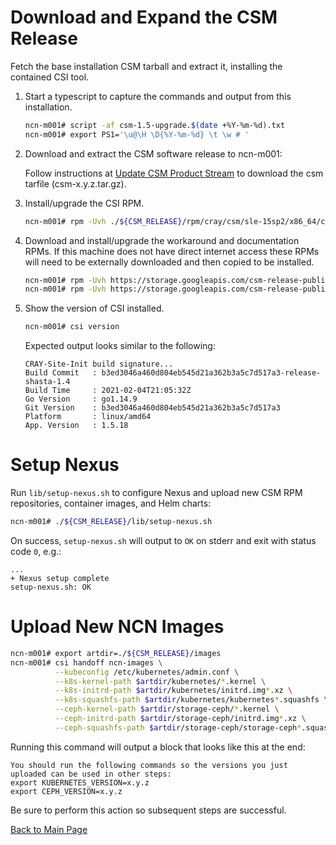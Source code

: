 # Download and Expand the CSM Release

Fetch the base installation CSM tarball and extract it, installing the contained CSI tool.

1. Start a typescript to capture the commands and output from this installation.
   ```bash
   ncn-m001# script -af csm-1.5-upgrade.$(date +%Y-%m-%d).txt
   ncn-m001# export PS1='\u@\H \D{%Y-%m-%d} \t \w # '
   ```
2. Download and extract the CSM software release to ncn-m001:

   Follow instructions at [Update CSM Product Stream](../../../../update_product_stream/index.md) to download the csm tarfile (csm-x.y.z.tar.gz).

3. Install/upgrade the CSI RPM.
   ```bash
   ncn-m001# rpm -Uvh ./${CSM_RELEASE}/rpm/cray/csm/sle-15sp2/x86_64/cray-site-init-*.x86_64.rpm
   ```

4. Download and install/upgrade the workaround and documentation RPMs. If this machine does not have direct internet 
   access these RPMs will need to be externally downloaded and then copied to be installed.
   ```bash
   ncn-m001# rpm -Uvh https://storage.googleapis.com/csm-release-public/shasta-1.5/docs-csm-install/docs-csm-install-latest.noarch.rpm
   ncn-m001# rpm -Uvh https://storage.googleapis.com/csm-release-public/shasta-1.5/csm-install-workarounds/csm-install-workarounds-latest.noarch.rpm
   ```

5. Show the version of CSI installed.
   ```bash
   ncn-m001# csi version
   ```
   
   Expected output looks similar to the following:
   ```
   CRAY-Site-Init build signature...
   Build Commit   : b3ed3046a460d804eb545d21a362b3a5c7d517a3-release-shasta-1.4
   Build Time     : 2021-02-04T21:05:32Z
   Go Version     : go1.14.9
   Git Version    : b3ed3046a460d804eb545d21a362b3a5c7d517a3
   Platform       : linux/amd64
   App. Version   : 1.5.18
    ```


# Setup Nexus

Run `lib/setup-nexus.sh` to configure Nexus and upload new CSM RPM
repositories, container images, and Helm charts:

```bash
ncn-m001# ./${CSM_RELEASE}/lib/setup-nexus.sh
```

On success, `setup-nexus.sh` will output to `OK` on stderr and exit with status
code `0`, e.g.:

```text
...
+ Nexus setup complete
setup-nexus.sh: OK
```

# Upload New NCN Images

```bash
ncn-m001# export artdir=./${CSM_RELEASE}/images
ncn-m001# csi handoff ncn-images \
          --kubeconfig /etc/kubernetes/admin.conf \
          --k8s-kernel-path $artdir/kubernetes/*.kernel \
          --k8s-initrd-path $artdir/kubernetes/initrd.img*.xz \
          --k8s-squashfs-path $artdir/kubernetes/kubernetes*.squashfs \
          --ceph-kernel-path $artdir/storage-ceph/*.kernel \
          --ceph-initrd-path $artdir/storage-ceph/initrd.img*.xz \
          --ceph-squashfs-path $artdir/storage-ceph/storage-ceph*.squashfs
```

Running this command will output a block that looks like this at the end:
```text
You should run the following commands so the versions you just uploaded can be used in other steps:
export KUBERNETES_VERSION=x.y.z
export CEPH_VERSION=x.y.z
```
Be sure to perform this action so subsequent steps are successful.

[Back to Main Page](../../README.md)
